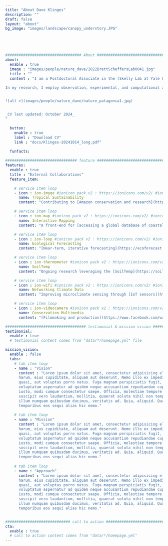 ```yaml
---
title: "About Dave Klinges"
description: ""
draft: false
layout: "about"
bg_image: "images/landscape/canopy_understory.JPG"





################################## About #####################################
about:
  enable : true
  image : "images/people/nature_dave/2022BrettScheffersLab0041.jpg"
  title : ""
  content : "I am a Postdoctoral Associate in the [Skelly Lab at Yale University](https://campuspress.yale.edu/skellylab/). I completed my PhD at the University of Florida in the Scheffers Lab (2019-2024), prior to which I held databasing and GIS positions at the Smithsonian, conducted biodiversity monitoring for an agroforestry NGO in the Peruvian Amazon, and graduated in 2017 from Dartmouth College.

In my research, I employ observation, experimental, and computational approaches to explore how climate change and land use change shapes biodiversity and the environment from local to global scales. I attempt to be a “full-stack” ecologist, engaging in ecological research from empirical data collection (namely in Madagsacar) to data curation to statistical and mathematical modeling to application for real-world conservation and management. See my [Research Program](/research/) for more.


![alt >](images/people/nature_dave/nature_patagonia1.jpg)


_CV last updated: October 2024_  
"

  button:
    enable : true
    label : "Download CV"
    link : "docs/Klinges-20241014_long.pdf"

  funfacts: 
      
################################ feature #####################################
features:
  enable : true
  title : "External Collaborations"
  feature_item:

    # service item loop
    - icon : ion-image #ionicon pack v2 : https://ionicons.com/v2/ #ionicon pack v2 : https://ionicons.com/v2/
      name: Tropical Sustainability
      content: "Contributing to [Amazon conservation and research](https://www.sustainableamazon.org/people) outside of academic settings"

    # service item loop
    - icon : ion-map #ionicon pack v2 : https://ionicons.com/v2/ #ionicon pack v2 : https://ionicons.com/v2/
      name: Interactive Mapping
      content: "A front-end for [accessing a global database of coastal carbon data](https://ccrcn.shinyapps.io/CoastalCarbonAtlas/)"

    # service item loop
    - icon : ion-loop #ionicon pack v2 : https://ionicons.com/v2/ #ionicon pack v2 : https://ionicons.com/v2/
      name: Ecological Forecasting
      content: "[Near-term, iterative forecasting](https://ecoforecast.org/) for conservation and management application."

    # service item loop
    - icon : ion-thermometer #ionicon pack v2 : https://ionicons.com/v2/ #ionicon pack v2 : https://ionicons.com/v2/
      name: SoilTemp
      content: "Ongoing research leveraging the [SoilTemp](https://soiltemp.weebly.com/) global database of soil and near-surface temperatures"

    # service item loop
    - icon : ion-wifi #ionicon pack v2 : https://ionicons.com/v2/ #ionicon pack v2 : https://ionicons.com/v2/
      name: Networking Climate Data
      content: "Improving microclimate sensing through [IoT sensors](https://www.gofundme.com/f/climate-research-madagascar) that wirelessly log and transfer information at a low cost"

    # service item loop
    - icon : ion-videocamera #ionicon pack v2 : https://ionicons.com/v2/ #ionicon pack v2 : https://ionicons.com/v2/
      name: Conservation Multimedia
      content: "[Filmmaking and production](https://www.facebook.com/watch/?ref=external&v=545526302636092) for environmental non-profits"    

#################################### testimonial & mission vision #######################################
testimonial:
  enable : true
  # testimonial content comes from "data/*/homepage.yml" file

mission_vision:
  enable : false
  tabs:
    # tab item loop
    - name : "Vision"
      content : "Lorem ipsum dolor sit amet, consectetur adipisicing elit. Inventore nobis ducimus facere repellat
      harum, eius cupiditate, aliquam aut deserunt. Nemo illo ex impedit autem quod nobis architecto, velit
      quasi, aut voluptas porro natus. Fuga magnam perspiciatis fugit, placeat possimus officia non ducimus
      voluptatum aspernatur ad quidem neque accusantium repudiandae cupiditate nobis corporis, cum facere
      iusto, modi cumque consectetur saepe. Officia, molestiae tempore! Consequatur ipsa consequuntur saepe
      suscipit vero laudantium, mollitia, quaerat soluta nihil non tempore, quos dignissimos quasi ab officiis
      illum numquam quibusdam ducimus, veritatis ad. Quia, aliquid. Quaerat quos ducimus ipsam amet minus
      temporibus eos sequi alias hic nemo."
      
    # tab item loop
    - name : "Mission"
      content : "Lorem ipsum dolor sit amet, consectetur adipisicing elit. Inventore nobis ducimus facere repellat
      harum, eius cupiditate, aliquam aut deserunt. Nemo illo ex impedit autem quod nobis architecto, velit
      quasi, aut voluptas porro natus. Fuga magnam perspiciatis fugit, placeat possimus officia non ducimus
      voluptatum aspernatur ad quidem neque accusantium repudiandae cupiditate nobis corporis, cum facere
      iusto, modi cumque consectetur saepe. Officia, molestiae tempore! Consequatur ipsa consequuntur saepe
      suscipit vero laudantium, mollitia, quaerat soluta nihil non tempore, quos dignissimos quasi ab officiis
      illum numquam quibusdam ducimus, veritatis ad. Quia, aliquid. Quaerat quos ducimus ipsam amet minus
      temporibus eos sequi alias hic nemo."
      
    # tab item loop
    - name : "Approach"
      content : "Lorem ipsum dolor sit amet, consectetur adipisicing elit. Inventore nobis ducimus facere repellat
      harum, eius cupiditate, aliquam aut deserunt. Nemo illo ex impedit autem quod nobis architecto, velit
      quasi, aut voluptas porro natus. Fuga magnam perspiciatis fugit, placeat possimus officia non ducimus
      voluptatum aspernatur ad quidem neque accusantium repudiandae cupiditate nobis corporis, cum facere
      iusto, modi cumque consectetur saepe. Officia, molestiae tempore! Consequatur ipsa consequuntur saepe
      suscipit vero laudantium, mollitia, quaerat soluta nihil non tempore, quos dignissimos quasi ab officiis
      illum numquam quibusdam ducimus, veritatis ad. Quia, aliquid. Quaerat quos ducimus ipsam amet minus
      temporibus eos sequi alias hic nemo."


############################# call to action #################################
cta:
  enable : true
  # call to action content comes from "data/*/homepage.yml"
---
```


